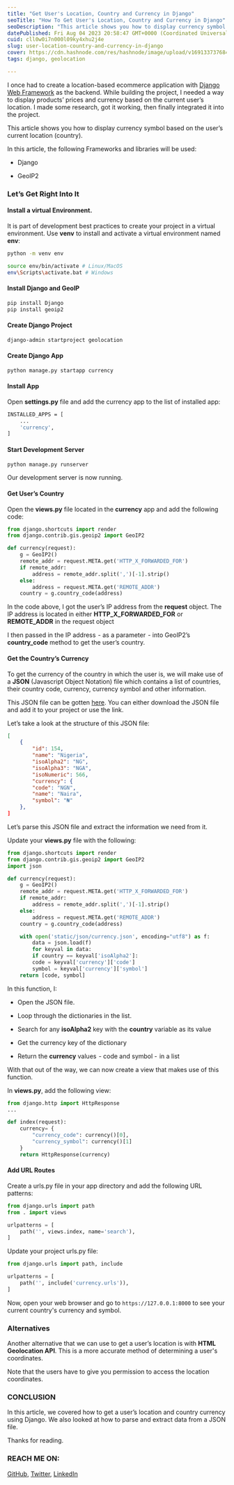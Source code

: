 ```yaml
---
title: "Get User's Location, Country and Currency in Django"
seoTitle: "How To Get User's Location, Country and Currency in Django"
seoDescription: "This article shows you how to display currency symbol based on the user’s current location (country)."
datePublished: Fri Aug 04 2023 20:58:47 GMT+0000 (Coordinated Universal Time)
cuid: cll0w0i7n000l09ky4xhu2j4e
slug: user-location-country-and-currency-in-django
cover: https://cdn.hashnode.com/res/hashnode/image/upload/v1691337376842/77214e21-b5ea-4110-b730-8a07fc435a35.jpeg
tags: django, geolocation

---
```


I once had to create a location-based ecommerce application with [Django Web Framework](https://www.djangoproject.com/) as the backend. While building the project, I needed a way to display products’ prices and currency based on the current user’s location. I made some research, got it working, then finally integrated it into the project.

This article shows you how to display currency symbol based on the user’s current location (country).

In this article, the following Frameworks and libraries will be used:

* Django
    
* GeoIP2
    

### Let’s Get Right Into It

#### Install a virtual Environment.

It is part of development best practices to create your project in a virtual environment. Use **venv** to install and activate a virtual environment named **env**:

```bash
python -m venv env

source env/bin/activate # Linux/MacOS
env\Scripts\activate.bat # Windows
```

#### Install Django and GeoIP

```bash
pip install Django
pip install geoip2
```

#### Create Django Project

```bash
django-admin startproject geolocation
```

#### Create Django App

```bash
python manage.py startapp currency
```

#### Install App

Open **settings.py** file and add the currency app to the list of installed app:

```bash
INSTALLED_APPS = [
    ...
    'currency',
]
```

#### Start Development Server

```bash
python manage.py runserver
```

Our development server is now running.

#### Get User’s Country

Open the **views.py** file located in the **currency** app and add the following code:

```python
from django.shortcuts import render
from django.contrib.gis.geoip2 import GeoIP2

def currency(request):
    g = GeoIP2()
    remote_addr = request.META.get('HTTP_X_FORWARDED_FOR')
    if remote_addr:
        address = remote_addr.split(',')[-1].strip()
    else:
        address = request.META.get('REMOTE_ADDR')
    country = g.country_code(address)
```

In the code above, I got the user’s IP address from the **request** object. The IP address is located in either **HTTP\_X\_FORWARDED\_FOR** or **REMOTE\_ADDR** in the request object

I then passed in the IP address  - as a parameter  - into GeoIP2’s **country\_code** method to get the user’s country.

#### Get the Country’s Currency

To get the currency of the country in which the user is, we will make use of a **JSON** (Javascript Object Notation) file which contains a list of countries, their country code, currency, currency symbol and other information.

This JSON file can be gotten [here](https://gist.github.com/portapipe/a28cd7a9f8aa3409af9171480efcc090). You can either download the JSON file and add it to your project or use the link.

Let’s take a look at the structure of this JSON file:

```json
[
    {
        "id": 154,
        "name": "Nigeria",
        "isoAlpha2": "NG",
        "isoAlpha3": "NGA",
        "isoNumeric": 566,
        "currency": {
        "code": "NGN",
        "name": "Naira",
        "symbol": "₦"
    },
]
```

Let’s parse this JSON file and extract the information we need from it.

Update your **views.py** file with the following:

```python
from django.shortcuts import render
from django.contrib.gis.geoip2 import GeoIP2
import json

def currency(request):
    g = GeoIP2()
    remote_addr = request.META.get('HTTP_X_FORWARDED_FOR')
    if remote_addr:
        address = remote_addr.split(',')[-1].strip()
    else:
        address = request.META.get('REMOTE_ADDR')
    country = g.country_code(address)

    with open('static/json/currency.json', encoding="utf8") as f:
        data = json.load(f)
        for keyval in data:
        if country == keyval['isoAlpha2']:
        code = keyval['currency']['code']
        symbol = keyval['currency']['symbol']
    return [code, symbol]
```

In this function, I:

* Open the JSON file.
    
* Loop through the dictionaries in the list.
    
* Search for any **isoAlpha2** key with the **country** variable as its value
    
* Get the currency key of the dictionary
    
* Return the **currency** values  - code and symbol -  in a list
    

With that out of the way, we can now create a view that makes use of this function.

In **views.py**, add the following view:

```python
from django.http import HttpResponse
...

def index(request):
    currency= {
        "currency_code": currency()[0],
        "currency_symbol": currency()[1]
    }
    return HttpResponse(currency)
```

#### Add URL Routes

Create a urls.py file in your app directory and add the following URL patterns:

```python
from django.urls import path
from . import views

urlpatterns = [
    path('', views.index, name='search'),
]
```

Update your project urls.py file:

```python
from django.urls import path, include

urlpatterns = [
    path('', include('currency.urls')),
]
```

Now, open your web browser and go to `https://127.0.0.1:8000` to see your current country's currency and symbol.

### Alternatives

Another alternative that we can use to get a user’s location is with **HTML Geolocation API**. This is a more accurate method of determining a user's coordinates.

Note that the users have to give you permission to access the location coordinates.

### CONCLUSION

In this article, we covered how to get a user’s location and country currency using Django. We also looked at how to parse and extract data from a JSON file.

Thanks for reading.

### REACH ME ON:

[GitHub](https://github.com/Dheelyte), [Twitter](https://twitter.com/DelightGbolahan), [LinkedIn](https://www.linkedin.com/in/delight-olagbuji)